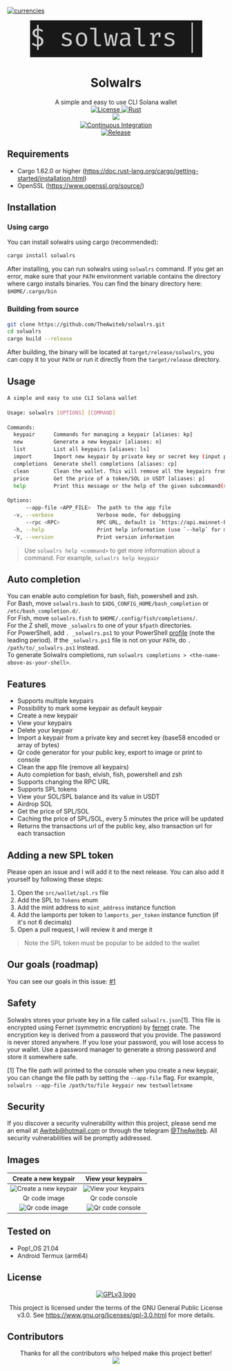 [![currencies](https://img.shields.io/badge/BTC,_BCH-blueviolet.svg?logo=bitcoin&style=flat)](https://github.com/TheAwiteb#donating)

<div align="center">
    <img src="./logos/solwalrs-logo.png">
    <h1>Solwalrs</h1>
    A simple and easy to use CLI Solana wallet<br>

<a href="https://www.gnu.org/licenses/">
  <img src="https://img.shields.io/badge/license-GPLv3-orange.svg" alt="License">
</a>
<a href="https://rust-lang.org/">
  <img src="https://img.shields.io/badge/Made%20with-Rust-orange.svg" alt="Rust">
</a>
<br>
<a href="https://crates.io/crates/solwalrs">
    <img src="https://img.shields.io/crates/v/solwalrs.svg">
  </a>
<br>
<a href="https://github.com/TheAwiteb/solwalrs/actions/workflows/ci.yml">
  <img src="https://github.com/TheAwiteb/solwalrs/actions/workflows/ci.yml/badge.svg" alt="Continuous Integration">
</a>
<br>
<a href="https://github.com/TheAwiteb/solwalrs/actions/workflows/release.yml">
  <img src="https://github.com/TheAwiteb/solwalrs/actions/workflows/release.yml/badge.svg" alt="Release">
</a>

</div>


## Requirements
- Cargo 1.62.0 or higher (https://doc.rust-lang.org/cargo/getting-started/installation.html)
- OpenSSL (https://www.openssl.org/source/)

## Installation
### Using cargo
You can install solwalrs using cargo (recommended):
```bash
cargo install solwalrs
```
After installing, you can run solwalrs using `solwalrs` command. If you get an error, make sure that your `PATH` environment variable contains the directory where cargo installs binaries. You can find the binary directory here:
`$HOME/.cargo/bin`
### Building from source
```bash
git clone https://github.com/TheAwiteb/solwalrs.git
cd solwalrs
cargo build --release
```
After building, the binary will be located at `target/release/solwalrs`, you can copy it to your `PATH` or run it directly from the `target/release` directory.


## Usage
```bash
A simple and easy to use CLI Solana wallet

Usage: solwalrs [OPTIONS] [COMMAND]

Commands:
  keypair      Commands for managing a keypair [aliases: kp]
  new          Generate a new keypair [aliases: n]
  list         List all keypairs [aliases: ls]
  import       Import new keypair by private key or secret key (input prompt) [aliases: i]
  completions  Generate shell completions [aliases: cp]
  clean        Clean the wallet. This will remove all the keypairs from the wallet
  price        Get the price of a token/SOL in USDT [aliases: p]
  help         Print this message or the help of the given subcommand(s)

Options:
      --app-file <APP_FILE>  The path to the app file
  -v, --verbose              Verbose mode, for debugging
      --rpc <RPC>            RPC URL, default is `https://api.mainnet-beta.solana.com` [default: https://api.mainnet-beta.solana.com]
  -h, --help                 Print help information (use `--help` for more detail)
  -V, --version              Print version information
```
> Use `solwalrs help <command>` to get more information about a command. For example, `solwalrs help keypair`

## Auto completion
You can enable auto completion for bash, fish, powershell and zsh.<br>
For Bash, move `solwalrs.bash` to `$XDG_CONFIG_HOME/bash_completion` or
`/etc/bash_completion.d/`.<br>
For Fish, move `solwalrs.fish` to `$HOME/.config/fish/completions/`.<br>
For the Z shell, move `_solwalrs` to one of your `$fpath` directories.<br>
For PowerShell, add `. _solwalrs.ps1` to your PowerShell
[profile](https://technet.microsoft.com/en-us/library/bb613488(v=vs.85).aspx)
(note the leading period). If the `_solwalrs.ps1` file is not on your `PATH`, do
`. /path/to/_solwalrs.ps1` instead.<br>
To generate Solwalrs completions, run `solwalrs completions > <the-name-above-as-your-shell>`.<br>

## Features
- Supports multiple keypairs
- Possibility to mark some keypair as default keypair
- Create a new keypair
- View your keypairs
- Delete your keypair
- Import a keypair from a private key and secret key (base58 encoded or array of bytes)
- Qr code generator for your public key, export to image or print to console
- Clean the app file (remove all keypairs)
- Auto completion for bash, elvish, fish, powershell and zsh
- Supports changing the RPC URL
- Supports SPL tokens
- View your SOL/SPL balance and its value in USDT
- Airdrop SOL
- Get the price of SPL/SOL
- Caching the price of SPL/SOL, every 5 minutes the price will be updated
- Returns the transactions url of the public key, also transaction url for each transaction

## Adding a new SPL token
Please open an issue and I will add it to the next release. You can also add it yourself by following these steps:
1. Open the `src/wallet/spl.rs` file
2. Add the SPL to `Tokens` enum
3. Add the mint address to `mint_address` instance function
4. Add the lamports per token to `lamports_per_token` instance function (if it's not 6 decimals)
5. Open a pull request, I will review it and merge it
>  Note the SPL token must be popular to be added to the wallet

## Our goals (roadmap)
You can see our goals in this issue: [#1](https://github.com/TheAwiteb/solwalrs/issues/1)

## Safety
Solwalrs stores your private key in a file called `solwalrs.json`[1]. This file is encrypted using Fernet (symmetric encryption) by [fernet](https://crates.io/crates/fernet) crate. The encryption key is derived from a password that you provide. The password is never stored anywhere. If you lose your password, you will lose access to your wallet. Use a password manager to generate a strong password and store it somewhere safe.

[1] The file path will printed to the console when you create a new keypair, you can change the file path by setting the `--app-file` flag. For example, `solwalrs --app-file /path/to/file keypair new testwalletname`

## Security
If you discover a security vulnerability within this project, please send me an email at [Awiteb@hotmail.com](mailto:awiteb@hotmail.com) or through the telegram [@TheAwiteb](https://t.me/TheAwiteb). All security vulnerabilities will be promptly addressed.

## Images
<!-- Table contain the images -->
| Create a new keypair | View your keypairs |
|:---:|:---:|
| ![Create a new keypair](https://i.suar.me/A8YlV/l) | ![View your keypairs](https://i.suar.me/yMm47/l)
| Qr code image | Qr code console |
| ![Qr code image](https://i.suar.me/8aWrE/l) | ![Qr code console](https://i.suar.me/j91my/l)

## Tested on
- Pop!_OS 21.04
- Android Termux (arm64)

## License
<div align="center">
  <a href="https://www.gnu.org/licenses/gpl-3.0.en.html">
      <img  src="https://www.gnu.org/graphics/gplv3-with-text-136x68.png" alt="GPLv3 logo" width="100" height="50">
  </a>

This project is licensed under the terms of the GNU General Public License v3.0. See <https://www.gnu.org/licenses/gpl-3.0.html> for more details.
</div>

## Contributors
<div align="center">
Thanks for all the contributors who helped make this project better!<br>

<a href="https://github.com/TheAwiteb/solwalrs/graphs/contributors">
  <img src="https://contrib.rocks/image?repo=TheAwiteb/solwalrs" />
</a>
</div>
